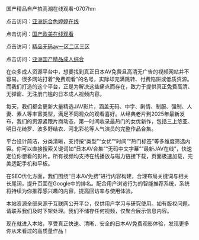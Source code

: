 国产精品自产拍高潮在线观看-0707hm


点击访问：<a href="https://bsdf-5f5.pages.dev/">亚洲综合色婷婷在线</a>

点击访问：<a href="https://cfad.pages.dev/">国产欧美在线观看</a>

点击访问：<a href="https://gfd-5xg.pages.dev/">精品无码av一区二区三区</a>

点击访问：<a href="https://fdhf-454.pages.dev/">亚洲国产精品成人综合</a>


在众多成人资源平台中，想要找到真正日本AV免费且高清无广告的视频网站并不容易。很多网站打着“免费观看”的名号，实际却充满跳转、付费陷阱或低质资源。而我们打造的这个平台，正是为解决这些痛点而存在，致力于提供真正免费高清、无弹窗、无注册门槛的日本成人视频内容。

每天，我们都会更新大量精选JAV影片，涵盖无码、中字、剧情、制服、强制、人妻、素人等丰富类型，满足不同观众的观看喜好。从经典老片到2025年最新发布，我们的资源紧跟片商动态，第一时间收录最热门的女优新作，包括三上悠亚、明日花绮罗、波多野结衣、河北彩花等人气演员的完整作品合集。

平台设计简洁，分类清晰，支持按“类型”“女优”“时间”“热门标签”等多维度筛选内容。你可以直接搜索关键词如“日本AV合集”“无码中文字幕”“最新JAV在线”，快速定位你想看的影片。所有视频均支持在线播放与磁力链接下载，页面极速加载，完美适配手机和平板。

在SEO优化方面，我们围绕“日本AV免费”进行内容构建，合理布局关键词与相关长尾词，提升页面在Google中的排名。配合用户浏览行为的智能推荐系统，系统将持续为你推荐感兴趣的内容，提高回访率与使用体验。

本站资源全部来源于互联网公开平台，仅供用户学习与研究使用。如有版权问题，请联系我们及时下架处理。我们不储存任何视频，仅聚合展示信息内容。

现在就进入本站，享受真正快速、清晰、安全的日本AV免费观影体验，发现更多你从未看过的高质量作品！



<span style="display:none;">[Canonical link]( ）</span>

